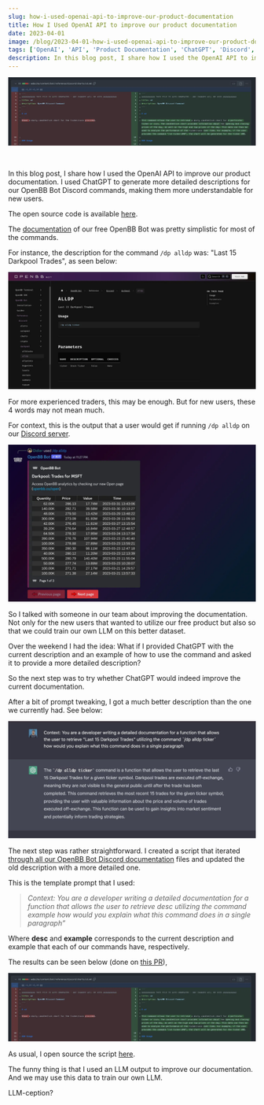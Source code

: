```yaml
---
slug: how-i-used-openai-api-to-improve-our-product-documentation
title: How I Used OpenAI API to improve our product documentation
date: 2023-04-01
image: /blog/2023-04-01-how-i-used-openai-api-to-improve-our-product-documentation.png
tags: ['OpenAI', 'API', 'Product Documentation', 'ChatGPT', 'Discord', 'OpenBB Bot']
description: In this blog post, I share how I used the OpenAI API to improve our product documentation. I used ChatGPT to generate more detailed descriptions for our OpenBB Bot Discord commands, making them more understandable for new users.
---
```


<p align="center">
    <img width="600" src="/blog/2023-04-01-how-i-used-openai-api-to-improve-our-product-documentation.png"/>
</p>

<br />

In this blog post, I share how I used the OpenAI API to improve our product documentation. I used ChatGPT to generate more detailed descriptions for our OpenBB Bot Discord commands, making them more understandable for new users.

The open source code is available [here](https://github.com/DidierRLopes/improve-documentation-using-openai).

<!-- truncate -->

<div style={{borderTop: '1px solid #0088CC', margin: '1.5em 0'}} />

The [documentation](https://docs.openbb.co/bot/reference/discord) of our free OpenBB Bot was pretty simplistic for most of the commands.

For instance, the description for the command `/dp alldp` was: "Last 15 Darkpool Trades", as seen below:

![image](/blog/2023-04-01-how-i-used-openai-api-to-improve-our-product-documentation_1.png)

For more experienced traders, this may be enough. But for new users, these 4 words may not mean much.

For context, this is the output that a user would get if running `/dp alldp` on our [Discord server](https://openbb.co/discord).

![image](/blog/2023-04-01-how-i-used-openai-api-to-improve-our-product-documentation_2.png)

So I talked with someone in our team about improving the documentation. Not only for the new users that wanted to utilize our free product but also so that we could train our own LLM on this better dataset.

Over the weekend I had the idea: What if I provided ChatGPT with the current description and an example of how to use the command and asked it to provide a more detailed description?

So the next step was to try whether ChatGPT would indeed improve the current documentation.

After a bit of prompt tweaking, I got a much better description than the one we currently had. See below:

![image](/blog/2023-04-01-how-i-used-openai-api-to-improve-our-product-documentation_3.png)

The next step was rather straightforward. I created a script that iterated [through all our OpenBB Bot Discord documentation](https://github.com/OpenBB-finance/OpenBBTerminal) files and updated the old description with a more detailed one.

This is the template prompt that I used:

> _Context: You are a developer writing a detailed documentation for a function that allows the user to retrieve desc utilizing the command example how would you explain what this command does in a single paragraph”_

Where **desc** and **example** corresponds to the current description and example that each of our commands have, respectively.

The results can be seen below (done on [this PR](https://github.com/OpenBB-finance/OpenBBTerminal/pull/4657)),

![image](/blog/2023-04-01-how-i-used-openai-api-to-improve-our-product-documentation_4.png)

As usual, I open source the script [here](https://github.com/DidierRLopes/improve-documentation-using-openai).

The funny thing is that I used an LLM output to improve our documentation. And we may use this data to train our own LLM.

LLM-ception?
